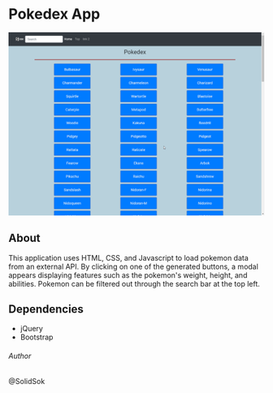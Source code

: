 # Pokedex App
![website image](img/readme.png)

## About
This application uses HTML, CSS, and Javascript to load pokemon data from an external API. By clicking on one of the generated buttons, a modal appears displaying features such as the pokemon's weight, height, and abilities. Pokemon can be filtered out through the search bar at the top left.

## Dependencies
* jQuery
* Bootstrap

###### Author
@SolidSok